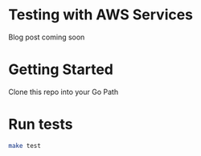 # Testing with AWS Services
Blog post coming soon

# Getting Started
Clone this repo into your Go Path

# Run tests
```bash
make test
```